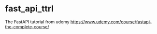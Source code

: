 # fast_api_ttrl

The FastAPI tutorial from udemy https://www.udemy.com/course/fastapi-the-complete-course/
